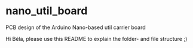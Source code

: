 # nano_util_board
PCB design of the Arduino Nano-based util carrier board

Hi Béla, please use this README to explain the folder- and file structure ;)
